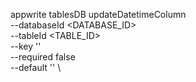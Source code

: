 appwrite tablesDB updateDatetimeColumn \
        --databaseId <DATABASE_ID> \
        --tableId <TABLE_ID> \
        --key '' \
        --required false \
        --default '' \

